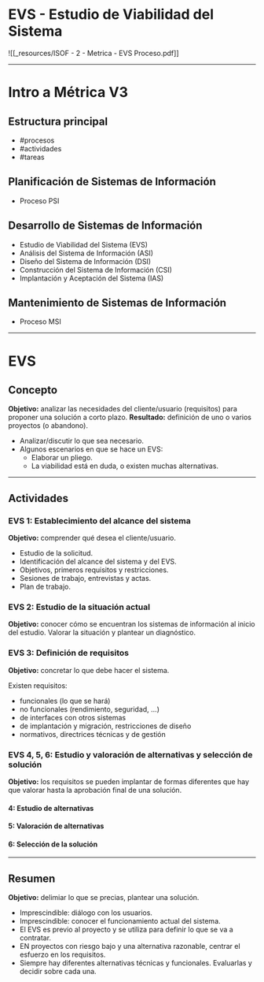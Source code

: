 # EVS - Estudio de Viabilidad del Sistema
![[_resources/ISOF - 2 - Metrica - EVS Proceso.pdf]]

---

# Intro a Métrica V3
## Estructura principal
- #procesos
- #actividades
- #tareas


## Planificación de Sistemas de Información
- Proceso PSI

## Desarrollo de Sistemas de Información
- Estudio de Viabilidad del Sistema (EVS)
- Análisis del Sistema de Información (ASI)
- Diseño del Sistema de Información (DSI)
- Construcción del Sistema de Información (CSI)
- Implantación y Aceptación del Sistema (IAS)

## Mantenimiento de Sistemas de Información
- Proceso MSI

---

# EVS

## Concepto
**Objetivo:** analizar las necesidades del cliente/usuario (requisitos) para proponer una solución a corto plazo.
**Resultado:** definición de uno o varios proyectos (o abandono).

- Analizar/discutir lo que sea necesario.
- Algunos escenarios en que se hace un EVS:
	- Elaborar un pliego.
	- La viabilidad está en duda, o existen muchas alternativas.

---

## Actividades

### EVS 1: Establecimiento del alcance del sistema
**Objetivo:** comprender qué desea el cliente/usuario.

- Estudio de la solicitud.
- Identificación del alcance del sistema y del EVS.
- Objetivos, primeros requisitos y restricciones.
- Sesiones de trabajo, entrevistas y actas.
- Plan de trabajo.

### EVS 2: Estudio de la situación actual
**Objetivo:** conocer cómo se encuentran los sistemas de información al inicio del estudio.
Valorar la situación y plantear un diagnóstico.

### EVS 3: Definición de requisitos
**Objetivo:** concretar lo que debe hacer el sistema.

Existen requisitos:
- funcionales (lo que se hará)
- no funcionales (rendimiento, seguridad, ...)
- de interfaces con otros sistemas
- de implantación y migración, restricciones de diseño
- normativos, directrices técnicas y de gestión

### EVS 4, 5, 6: Estudio y valoración de alternativas y selección de solución
**Objetivo:** los requisitos se pueden implantar de formas diferentes que hay que valorar hasta la aprobación final de una solución.

#### 4: Estudio de alternativas
#### 5: Valoración de alternativas
#### 6: Selección de la solución

---

## Resumen
**Objetivo:** delimiar lo que se precias, plantear una solución.

- Imprescindible: diálogo con los usuarios.
- Imprescindible: conocer el funcionamiento actual del sistema.
- El EVS es previo al proyecto y se utiliza para definir lo que se va a contratar.
- EN proyectos con riesgo bajo y una alternativa razonable, centrar el esfuerzo en los requisitos.
- Siempre hay diferentes alternativas técnicas y funcionales. Evaluarlas y decidir sobre cada una.
